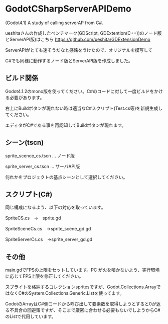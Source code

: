 # GodotCSharpServerAPIDemo
(Godot4.1) A study of calling serverAP from C#.


ueshitaさんの作成したベンチマーク(GDScript, GDExtention(C++))のノード版とServerAPI版)はこちら
https://github.com/ueshita/GDExtensionDemo


ServerAPIがとても速そうだなと感銘をうけたので、オリジナルを模写して

C#でも同様に動作するノード版とServerAPI版を作成しました。

## ビルド関係
Godot4.1.2のmono版を使ってください。C#のコードに対して一度ビルドをかける必要があります。

右上にBuildボタンが現れない時は適当なC#スクリプト(Test.cs等)を新規生成してください。

エディタがC#である事を再認知してBuildボタンが現れます。

## シーン(tscn)
sprite_scence_cs.tscn ... ノード版

sprite_server_cs.tscn ... サーバAPI版

何れかをプロジェクトの基点シーンとして選択してください。

## スクリプト(C#)
同じ構成になるよう、以下の対応を取っています。

SpriteCS.cs　→　sprite.gd

SpriteSceneCs.cs　→sprite_scene_gd.gd

SpriteServerCs.cs　→sprite_server_gd.gd


## その他
main.gdでFPSの上限をセットしています。PC が火を噴かないよう、実行環境に応じてFPS上限を修正してください。

スプライトを格納するコレクションspritesですが、Godot.Collections.ArrayではなくC#のSystem.Collections.Generic.Listを使ってます。

GodotのArrayはC#側コードから呼び出して要素数を取得しようとすると0が返る不具合の回避策ですが、そこまで厳密に合わせる必要もないでしようからC#のListで代用しています。




